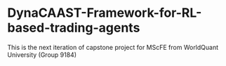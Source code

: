 # DynaCAAST-Framework-for-RL-based-trading-agents
This is the next iteration of capstone project for MScFE from WorldQuant University (Group 9184)
